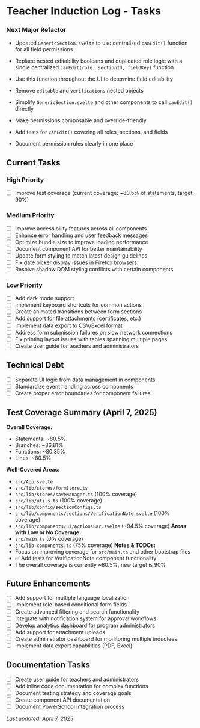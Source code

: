 # Teacher Induction Log - Tasks

### Next Major Refactor
- Updated `GenericSection.svelte` to use centralized `canEdit()` function for all field permissions

- Replace nested editability booleans and duplicated role logic with a single centralized `canEdit(role, sectionId, fieldKey)` function
- Use this function throughout the UI to determine field editability
- Remove `editable` and `verifications` nested objects
- Simplify `GenericSection.svelte` and other components to call `canEdit()` directly
- Make permissions composable and override-friendly
- Add tests for `canEdit()` covering all roles, sections, and fields
- Document permission rules clearly in one place

## Current Tasks

### High Priority
- [ ] Improve test coverage (current coverage: ~80.5% of statements, target: 90%)

### Medium Priority
- [ ] Improve accessibility features across all components
- [ ] Enhance error handling and user feedback messages
- [ ] Optimize bundle size to improve loading performance
- [ ] Document component API for better maintainability
- [ ] Update form styling to match latest design guidelines
- [ ] Fix date picker display issues in Firefox browsers
- [ ] Resolve shadow DOM styling conflicts with certain components

### Low Priority
- [ ] Add dark mode support
- [ ] Implement keyboard shortcuts for common actions
- [ ] Create animated transitions between form sections
- [ ] Add support for file attachments (certificates, etc.)
- [ ] Implement data export to CSV/Excel format
- [ ] Address form submission failures on slow network connections
- [ ] Fix printing layout issues with tables spanning multiple pages
- [ ] Create user guide for teachers and administrators

## Technical Debt
- [ ] Separate UI logic from data management in components
- [ ] Standardize event handling across components
- [ ] Create proper error boundaries for component failures

## Test Coverage Summary (April 7, 2025)

**Overall Coverage:**
- Statements: ~80.5%
- Branches: ~86.81%
- Functions: ~80.35%
- Lines: ~80.5%

**Well-Covered Areas:**
- `src/App.svelte`
- `src/lib/stores/formStore.ts`
- `src/lib/stores/saveManager.ts` (100% coverage)
- `src/lib/utils.ts` (100% coverage)
- `src/lib/config/sectionConfigs.ts`
- `src/lib/components/sections/VerificationNote.svelte` (100% coverage)
- `src/lib/components/ui/ActionsBar.svelte` (~94.5% coverage)
**Areas with Low or No Coverage:**
- `src/main.ts` (0% coverage)
- `src/lib-components.ts` (75% coverage)
**Notes & TODOs:**
- Focus on improving coverage for `src/main.ts` and other bootstrap files
- ✅ Add tests for VerificationNote component functionality 
- The overall coverage is currently ~80.5%, new target is 90%

## Future Enhancements
- [ ] Add support for multiple language localization
- [ ] Implement role-based conditional form fields
- [ ] Create advanced filtering and search functionality
- [ ] Integrate with notification system for approval workflows
- [ ] Develop analytics dashboard for program administrators
- [ ] Add support for attachment uploads
- [ ] Create administrator dashboard for monitoring multiple inductees
- [ ] Implement data export capabilities (PDF, Excel)

## Documentation Tasks
- [ ] Create user guide for teachers and administrators
- [ ] Add inline code documentation for complex functions
- [ ] Document testing strategy and coverage goals
- [ ] Create component API documentation
- [ ] Document PowerSchool integration process

*Last updated: April 7, 2025*

